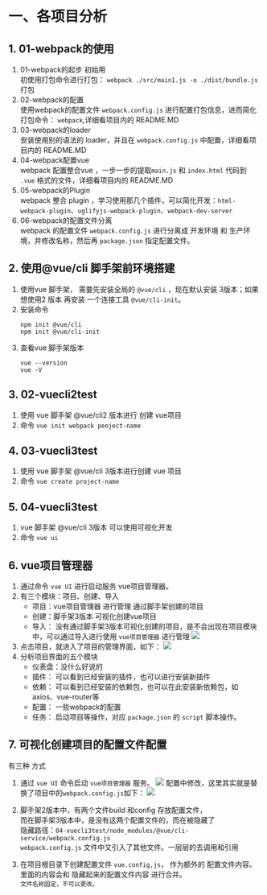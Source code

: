 # 一、各项目分析

## 1. 01-webpack的使用
1. 01-webpack的起步 初始用  
    初使用打包命令进行打包： `webpack ./src/main1.js -o ./dist/bundle.js` 打包
2. 02-webpack的配置   
    使用webpack的配置文件 `webpack.config.js` 进行配置打包信息，进而简化打包命令： `webpack`,详细看项目内的 README.MD
3. 03-webpack的loader  
    安装使用别的语法的 loader，并且在 `webpack.config.js` 中配置，详细看项目内的 README.MD
4. 04-webpack配置vue  
    webpack 配置整合vue ，一步一步的提取`main.js` 和 `index.html` 代码到 `.vue` 格式的文件，详细看项目内的 README.MD
5. 05-webpack的Plugin  
    webpack 整合 plugin ，学习使用那几个插件，可以简化开发：`html-webpack-plugin`、`uglifyjs-webpack-plugin`、`webpack-dev-server`
6. 06-webpack的配置文件分离  
    webpack 的配置文件 `webpack.config.js` 进行分离成 开发环境 和 生产环境，并修改名称，然后再 `package.json` 指定配置文件。
    
## 2. 使用@vue/cli 脚手架前环境搭建
1. 使用vue 脚手架， 需要先安装全局的 `@vue/cli` ，现在默认安装 3版本；如果想使用2 版本 再安装 一个连接工具 `@vue/cli-init`。
2. 安装命令
    ```$xslt
    npm init @vue/cli
    npm init @vue/cli-init
    ```
3. 查看vue 脚手架版本
    ```$xslt
    vue --version
    vue -V
    ```

## 3. 02-vuecli2test
1. 使用 vue 脚手架 @vue/cli2 版本进行 创建 vue项目  
2. 命令 `vue init webpack peoject-name`


## 4. 03-vuecli3test
1. 使用 vue 脚手架 @vue/cli 3版本进行创建 vue 项目
2. 命令 `vue create project-name`

## 5. 04-vuecli3test
1. vue 脚手架 @vue/cli 3版本  可以使用可视化开发
2. 命令 `vue ui`

## 6. vue项目管理器
1. 通过命令 `vue UI` 进行启动服务 vue项目管理器。
2. 有三个模块：项目、创建、导入
    * 项目：vue项目管理器 进行管理 通过脚手架创建的项目
    * 创建：脚手架3版本 可视化创建vue项目
    * 导入： 没有通过脚手架3版本可视化创建的项目，是不会出现在项目模块中，可以通过导入进行使用 `vue项目管理器` 进行管理
    ![](image/03-vue项目管理器.png)
3. 点击项目，就进入了项目的管理界面，如下：
    ![](image/04-vue项目管理器-项目界面.png)
4. 分析项目界面的五个模块
    * 仪表盘：没什么好说的
    * 插件： 可以看到已经安装的插件，也可以进行安装新插件
    * 依赖： 可以看到已经安装的依赖包，也可以在此安装新依赖包，如axios、vue-router等
    * 配置： 一些webpack的配置
    * 任务： 启动项目等操作，对应 `package.json` 的 `script` 脚本操作。

## 7. 可视化创建项目的配置文件配置
有三种 方式
1. 通过 `vue UI` 命令启动 `vue项目管理器` 服务。
    ![](image/01-vue项目管理器-项目的任务.png)
    配置中修改，这里其实就是替换了项目中的`webpack.config.js`如下：
    ![](image/02-vue项目管理器中的webpack的配置.png)
    
2. 脚手架2版本中，有两个文件build 和config 存放配置文件，  
    而在脚手架3版本中，是没有这两个配置文件的，而在被隐藏了  
    隐藏路径：`04-vuecli3test/node_modules/@vue/cli-service/webpack.config.js`  
    `webpack.config.js` 文件中又引入了其他文件。一层层的去调用和引用
   
3. 在项目根目录下创建配置文件 `vue.config,js`， 作为额外的 配置文件内容。  
   里面的内容会和 隐藏起来的配置文件内容 进行合并。  
   `文件名称固定，不可以更改。`